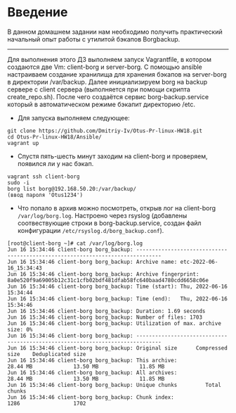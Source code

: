 # **Введение**

В данном домашнем задании нам необходимо получить практический начальный опыт работы с утилитой бэкапов Borgbackup.

---

Для выполнения этого ДЗ выполняем запуск Vagrantfile, в котором создаются две Vm: client-borg и server-borg. С помощью ansible настраиваем создание хранилища для хранения бэкапов на server-borg в директории /var/backup. Далее инициализируем borg на backup сервере с client сервера (выполняется при помощи скрипта create_repo.sh). После чего создаётся сервис borg-backup.service который в автоматическом режиме бэкапит директорию /etc.

- Для запуска выполняем следующее:
```
git clone https://github.com/Dmitriy-Iv/Otus-Pr-linux-HW18.git
cd Otus-Pr-linux-HW18/Ansible/
vagrant up
```

- Спустя пять-шесть минут заходим на client-borg и проверяем, появился ли у нас бэкап.
```
vagrant ssh client-borg
sudo -i
borg list borg@192.168.50.20:/var/backup/
(ввод пароля 'Otus1234')
```

- Что попало в архив можно посмотреть, открыв лог на client-borg `/var/log/borg.log`. Настроено через rsyslog (добавлены соотвествующие строки в borg-backup.service, создан файл конфигурации `/etc/rsyslog.d/borg_backup.conf`).
```
[root@client-borg ~]# cat /var/log/borg.log
Jun 16 15:34:46 client-borg borg_backup: ------------------------------------------------------------------------------
Jun 16 15:34:46 client-borg borg_backup: Archive name: etc-2022-06-16_15:34:43
Jun 16 15:34:46 client-borg borg_backup: Archive fingerprint: 8a0e520f9a69005b12c31c1cfb02bdf481dfab58fc640baad4780cdd6658c06e
Jun 16 15:34:46 client-borg borg_backup: Time (start): Thu, 2022-06-16 15:34:44
Jun 16 15:34:46 client-borg borg_backup: Time (end):   Thu, 2022-06-16 15:34:46
Jun 16 15:34:46 client-borg borg_backup: Duration: 1.69 seconds
Jun 16 15:34:46 client-borg borg_backup: Number of files: 1703
Jun 16 15:34:46 client-borg borg_backup: Utilization of max. archive size: 0%
Jun 16 15:34:46 client-borg borg_backup: ------------------------------------------------------------------------------
Jun 16 15:34:46 client-borg borg_backup: Original size      Compressed size    Deduplicated size
Jun 16 15:34:46 client-borg borg_backup: This archive:               28.44 MB             13.50 MB             11.85 MB
Jun 16 15:34:46 client-borg borg_backup: All archives:               28.44 MB             13.50 MB             11.85 MB
Jun 16 15:34:46 client-borg borg_backup: Unique chunks         Total chunks
Jun 16 15:34:46 client-borg borg_backup: Chunk index:                    1286                 1702

```